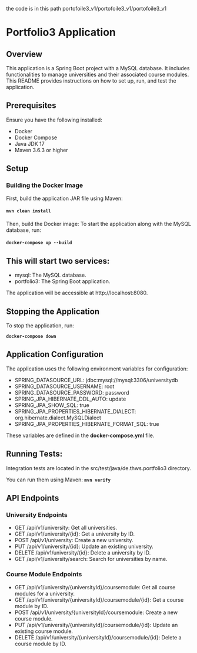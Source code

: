 the code is in this path portofoile3_v1/portofoile3_v1/portofoile3_v1


# Portfolio3 Application

## Overview

This application is a Spring Boot project with a MySQL database.
It includes functionalities to manage universities and their associated course modules.
This README provides instructions on how to set up, run, and test the application.

## Prerequisites

Ensure you have the following installed:

* Docker
* Docker Compose
* Java JDK 17
* Maven 3.6.3 or higher

## Setup

### Building the Docker Image

First, build the application JAR file using Maven:

#### **`mvn clean install`**

Then, build the Docker image:
To start the application along with the MySQL database, run:

#### **`docker-compose up --build`**


## This will start two services:

* mysql: The MySQL database.
* portfolio3: The Spring Boot application.

The application will be accessible at http://localhost:8080.

## Stopping the Application

To stop the application, run:

**`docker-compose down`**



## Application Configuration

The application uses the following environment variables for configuration:

* SPRING_DATASOURCE_URL: jdbc:mysql://mysql:3306/universitydb
* SPRING_DATASOURCE_USERNAME: root
* SPRING_DATASOURCE_PASSWORD: password
* SPRING_JPA_HIBERNATE_DDL_AUTO: update
* SPRING_JPA_SHOW_SQL: true
* SPRING_JPA_PROPERTIES_HIBERNATE_DIALECT: org.hibernate.dialect.MySQLDialect
* SPRING_JPA_PROPERTIES_HIBERNATE_FORMAT_SQL: true


These variables are defined in the **docker-compose.yml** file.


## Running Tests:

Integration tests are located in the src/test/java/de.thws.portfolio3 directory. 

You can run them using Maven:
**`mvn verify`**


## API Endpoints

### University Endpoints

* GET /api/v1/university: Get all universities.
* GET /api/v1/university/{id}: Get a university by ID.
* POST /api/v1/university: Create a new university.
* PUT /api/v1/university/{id}: Update an existing university.
* DELETE /api/v1/university/{id}: Delete a university by ID.
* GET /api/v1/university/search: Search for universities by name.

### Course Module Endpoints

* GET /api/v1/university/{universityId}/coursemodule: Get all course modules for a university.
* GET /api/v1/university/{universityId}/coursemodule/{id}: Get a course module by ID.
* POST /api/v1/university/{universityId}/coursemodule: Create a new course module.
* PUT /api/v1/university/{universityId}/coursemodule/{id}: Update an existing course module.
* DELETE /api/v1/university/{universityId}/coursemodule/{id}: Delete a course module by ID.
